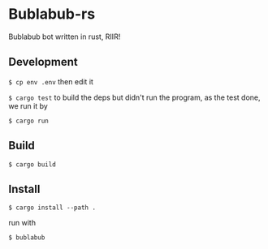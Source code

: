 # Bublabub-rs

Bublabub bot written in rust, RIIR!

## Development

`$ cp env .env` then edit it

`$ cargo test` to build the deps but didn't run the program, as the test done, we run it by

`$ cargo run`

## Build

`$ cargo build`

## Install

`$ cargo install --path .`

run with

`$ bublabub`
